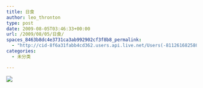 ```yaml
---
title: 日食
author: leo_thronton
type: post
date: 2009-08-05T03:46:33+00:00
url: /2009/08/05/日食/
spaces_8463b8dc4e3731ca3ab992902cf3f8b8_permalink:
  - "http://cid-8f6a31fabb4cd362.users.api.live.net/Users(-8112616825800567966)/Blogs('8F6A31FABB4CD362!102')/Entries('8F6A31FABB4CD362!1024')?authkey=yuBuArwciRo%24"
categories:
  - 未分类

---
```

<div id="msgcns!8F6A31FABB4CD362!1024" class="bvMsg">
  <div>
    <p>
      <img src="http://farm4.static.flickr.com/3634/3790369449_49914bd70a_o.jpg" border="0" />
    </p>
  </div>
</div>